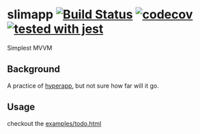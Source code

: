 # slimapp [![Build Status](https://travis-ci.org/stop2stare/slimapp.svg?branch=master)](https://travis-ci.org/stop2stare/slimapp) [![codecov](https://codecov.io/gh/stop2stare/slimapp/branch/master/graph/badge.svg)](https://codecov.io/gh/stop2stare/slimapp) [![tested with jest](https://img.shields.io/badge/tested_with-jest-99424f.svg)](https://github.com/facebook/jest)

Simplest MVVM

## Background

A practice of [hyperapp](https://github.com/hyperapp/hyperapp), but not sure how far will it go.

## Usage

checkout the [examples/todo.html](https://github.com/stop2stare/slimapp/blob/master/examples/todo.html)